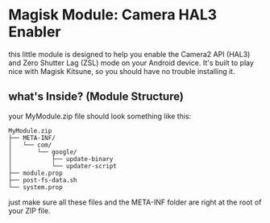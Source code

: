 # Magisk Module: Camera HAL3 Enabler

this little module is designed to help you enable the Camera2 API (HAL3) and Zero Shutter Lag (ZSL) mode on your Android device. It's built to play nice with Magisk Kitsune, so you should have no trouble installing it.

## what's Inside? (Module Structure)

your MyModule.zip file should look something like this:

```
MyModule.zip
├── META-INF/
│   └── com/
│       └── google/
│           ├── update-binary
│           └── updater-script
├── module.prop
├── post-fs-data.sh
└── system.prop
```

just make sure all these files and the META-INF folder are right at the root of your ZIP file.
 
